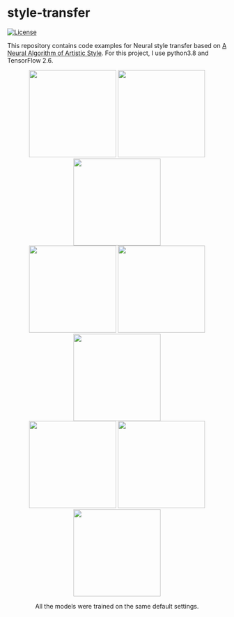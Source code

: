 # style-transfer

[![License](https://img.shields.io/badge/license-MIT-blue.svg)](LICENSE)

This repository contains code examples for Neural style transfer based on [A Neural Algorithm of Artistic Style](https://arxiv.org/abs/1508.06576).
For this project, I use python3.8 and TensorFlow 2.6.


<div align='center'>
<img src = 'style-transfer\style_transfer\content\content_1.png' height="200px">
<img src = 'C:\Users\vyshnav\PycharmProjects\style-transfer\style_transfer\style\style_1.png' height="200px">
<img src = 'C:\Users\vyshnav\PycharmProjects\style-transfer\style_transfer\result\content_1.png' height="200px">
</div>

<div align = 'center'>
<img src = 'C:\Users\vyshnav\PycharmProjects\style-transfer\style_transfer\content\deadpool.jpg' height = '200px'>
<img src = 'C:\Users\vyshnav\PycharmProjects\style-transfer\style_transfer\style\guernica.jpg' height = '200px'>
<img src = 'C:\Users\vyshnav\PycharmProjects\style-transfer\style_transfer\result\deadpool_1.png' height="200px">
</div>

<div align = 'center'>
<img src = 'C:\Users\vyshnav\PycharmProjects\style-transfer\style_transfer\content\mine.jpg' height = '200px'>
<img src = 'C:\Users\vyshnav\PycharmProjects\style-transfer\style_transfer\style\guernica.jpg' height = '200px'>
<img src = 'C:\Users\vyshnav\PycharmProjects\style-transfer\style_transfer\result\mine_1.png' height="200px">

</div>

<p align = 'center'>
All the models were trained on the same default settings.
</p>

